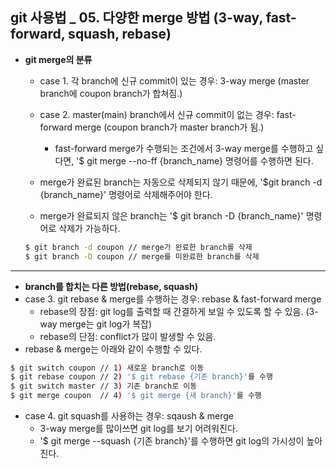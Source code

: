 ## git 사용법 _ 05. 다양한 merge 방법 (3-way, fast-forward, squash, rebase)

- **git merge의 분류**
  - case 1. 각 branch에 신규 commit이 있는 경우: 3-way merge (master branch에 coupon branch가 합쳐짐.)
  - case 2. master(main) branch에서 신규 commit이 없는 경우: fast-forward merge (coupon branch가 master branch가 됨.)
    - fast-forward merge가 수행되는 조건에서 3-way merge를 수행하고 싶다면, '$ git merge --no-ff {branch_name} 명령어를 수행하면 된다.
 
  - merge가 완료된 branch는 자동으로 삭제되지 않기 때문에, '$git branch -d {branch_name}' 명령어로 삭제해주어야 한다.
  - merge가 완료되지 않은 branch는 '$ git branch -D {branch_name}' 명령어로 삭제가 가능하다.
  ```bash
  $ git branch -d coupon // merge가 완료한 branch를 삭제
  $ git branch -D coupon // merge를 미완료한 branch를 삭제
  ```
---
- **branch를 합치는 다른 방법(rebase, squash)**
- case 3. git rebase & merge를 수행하는 경우: rebase & fast-forward merge
  - rebase의 장점: git log를 출력할 때 간결하게 보일 수 있도록 할 수 있음. (3-way merge는 git log가 복잡)
  - rebase의 단점: conflict가 많이 발생할 수 있음.
- rebase & merge는 아래와 같이 수행할 수 있다.
```bash
$ git switch coupon // 1) 새로운 branch로 이동
$ git rebase coupon // 2) '$ git rebase {기존 branch}'를 수행
$ git switch master // 3) 기존 branch로 이동
$ git merge coupon  // 4) '$ git merge {새 branch}'를 수행
```
- case 4. git squash를 사용하는 경우: sqaush & merge
  - 3-way merge를 많이쓰면 git log를 보기 어려워진다.
  - '$ git merge --squash {기존 branch}'를 수행하면 git log의 가시성이 높아진다.
  
